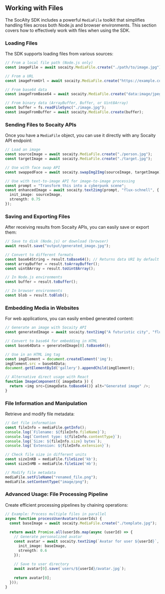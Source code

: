 ## Working with Files

The SocAIty SDK includes a powerful `MediaFile` toolkit that simplifies handling files across both Node.js and browser environments. This section covers how to effectively work with files when using the SDK.

### Loading Files

The SDK supports loading files from various sources:

```typescript
// From a local file path (Node.js only)
const imageFile = await socaity.MediaFile.create("./path/to/image.jpg");

// From a URL
const imageFromUrl = await socaity.MediaFile.create("https://example.com/image.jpg");

// From base64 data
const imageFromBase64 = await socaity.MediaFile.create("data:image/jpeg;base64,/9j/4AAQ...");

// From binary data (ArrayBuffer, Buffer, or Uint8Array)
const buffer = fs.readFileSync("./image.jpg");
const imageFromBuffer = await socaity.MediaFile.create(buffer);
```

### Sending Files to Socaity APIs

Once you have a `MediaFile` object, you can use it directly with any Socaity API endpoint:

```typescript
// Load an image
const sourceImage = await socaity.MediaFile.create("./person.jpg");
const targetImage = await socaity.MediaFile.create("./target.jpg");

// Use with face swap API
const swappedFace = await socaity.swapImg2Img(sourceImage, targetImage);

// Use with text-to-image API for image-to-image processing
const prompt = "Transform this into a cyberpunk scene";
const enhancedImage = await socaity.text2img(prompt, "flux-schnell", {
  init_image: sourceImage,
  strength: 0.75
});
```

### Saving and Exporting Files

After receiving results from Socaity APIs, you can easily save or export them:

```typescript
// Save to disk (Node.js) or download (browser)
await result.save("output/generated_image.jpg");

// Convert to different formats
const base64String = result.toBase64(); // Returns data URI by default
const arrayBuffer = result.toArrayBuffer();
const uint8Array = result.toUint8Array();

// In Node.js environments
const buffer = result.toBuffer();

// In browser environments
const blob = result.toBlob();
```

### Embedding Media in Websites

For web applications, you can easily embed generated content:

```typescript
// Generate an image with Socaity API
const generatedImage = await socaity.text2img("A futuristic city", "flux-schnell");

// Convert to base64 for embedding in HTML
const base64Data = generatedImage[0].toBase64();

// Use in an HTML img tag
const imgElement = document.createElement('img');
imgElement.src = base64Data;
document.getElementById('gallery').appendChild(imgElement);

// Alternative direct usage with React
function ImageComponent({ imageData }) {
  return <img src={imageData.toBase64()} alt="Generated image" />;
}
```

### File Information and Manipulation

Retrieve and modify file metadata:

```typescript
// Get file information
const fileInfo = mediaFile.getInfo();
console.log(`Filename: ${fileInfo.fileName}`);
console.log(`Content type: ${fileInfo.contentType}`);
console.log(`Size: ${fileInfo.size} bytes`);
console.log(`Extension: ${fileInfo.extension}`);

// Check file size in different units
const sizeInKB = mediaFile.fileSize('kb');
const sizeInMB = mediaFile.fileSize('mb');

// Modify file metadata
mediaFile.setFileName("renamed_file.png");
mediaFile.setContentType("image/png");
```

### Advanced Usage: File Processing Pipeline

Create efficient processing pipelines by chaining operations:

```typescript
// Example: Process multiple files in parallel
async function processUserAvatars(userIds) {
  const baseImage = await socaity.MediaFile.create("./template.jpg");
  
  return await Promise.all(userIds.map(async (userId) => {
    // Generate personalized avatar
    const avatar = await socaity.text2img(`Avatar for user ${userId}`, "flux-portrait", {
      init_image: baseImage,
      strength: 0.6
    });
    
    // Save to user directory
    await avatar[0].save(`users/${userId}/avatar.jpg`);
    
    return avatar[0];
  }));
}
```
